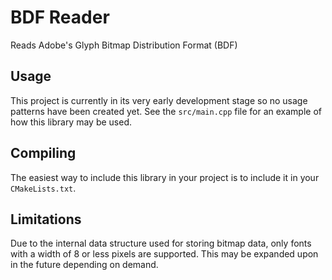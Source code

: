# BDF Reader
Reads Adobe's Glyph Bitmap Distribution Format (BDF)

## Usage
This project is currently in its very early development stage so no usage patterns have been created yet. See the `src/main.cpp` file for an example of how this library may be used.

## Compiling
The easiest way to include this library in your project is to include it in your `CMakeLists.txt`.

## Limitations
Due to the internal data structure used for storing bitmap data, only fonts with a width of 8 or less pixels are supported. This may be expanded upon in the future depending on demand.